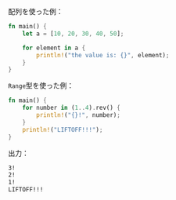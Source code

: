 配列を使った例：
```rust
fn main() {
    let a = [10, 20, 30, 40, 50];

    for element in a {
        println!("the value is: {}", element);
    }
}
```

`Range`型を使った例：
```rust
fn main() {
    for number in (1..4).rev() {
        println!("{}!", number);
    }
    println!("LIFTOFF!!!");
}

```
出力：
```sh
3!  
2!  
1!  
LIFTOFF!!!
```
